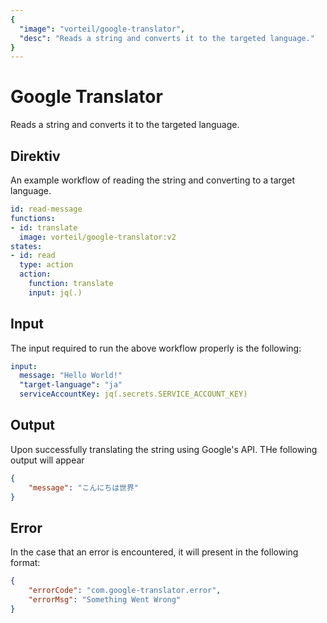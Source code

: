 ```yaml
---
{
  "image": "vorteil/google-translator",
  "desc": "Reads a string and converts it to the targeted language."
}
---
```


# Google Translator

Reads a string and converts it to the targeted language.

## Direktiv

An example workflow of reading the string and converting to a target language.

```yaml
id: read-message
functions:
- id: translate
  image: vorteil/google-translator:v2
states:
- id: read
  type: action
  action:
    function: translate
    input: jq(.)
```

## Input

The input required to run the above workflow properly is the following:

```yaml
input:
  message: "Hello World!"
  "target-language": "ja"
  serviceAccountKey: jq(.secrets.SERVICE_ACCOUNT_KEY)
```

## Output

Upon successfully translating the string using Google's API. THe following output will appear

```json
{
    "message": "こんにちは世界"
}
```

## Error

In the case that an error is encountered, it will present in the following format:

```json
{
    "errorCode": "com.google-translator.error",
    "errorMsg": "Something Went Wrong"
}
```
